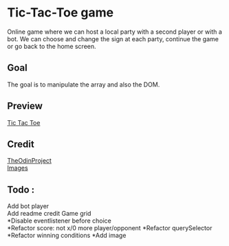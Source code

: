 # Tic-Tac-Toe game
Online game where we can host a local party with a second player or with a bot.
We can choose and change the sign at each party, continue the game or go back to the home screen.
## Goal
The goal is to manipulate the array and also the DOM.
## Preview
[Tic Tac Toe](http://127.0.0.1:3000/index.html)

## Credit
[TheOdinProject](https://www.theodinproject.com/)   
[Images]()

## Todo :
Add bot player  
Add readme credit
Game grid  
    *Disable eventlistener before choice  
    *Refactor score: not x/0 more player/opponent
    *Refactor querySelector
    *Refactor winning conditions
    *Add image